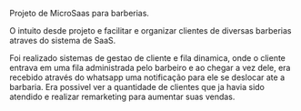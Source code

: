 Projeto de MicroSaas para barberias. 

O intuito desde projeto e facilitar e organizar clientes de diversas barberias atraves do sistema de SaaS.

Foi realizado sistemas de gestao de cliente e fila dinamica, onde o cliente entrava em uma fila administrada pelo barbeiro e ao chegar a vez dele, era recebido através do whatsapp uma notificação para ele se deslocar ate a barbaria.
Era possivel ver a quantidade de clientes que ja havia sido atendido e realizar remarketing para aumentar suas vendas.
